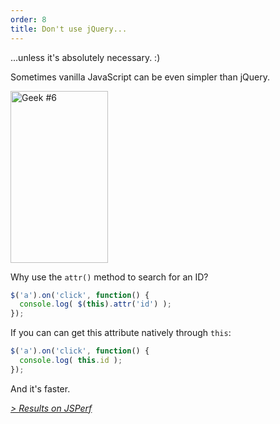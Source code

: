 ```yaml
---
order: 8
title: Don't use jQuery...
---
```


...unless it's absolutely necessary. :)

Sometimes vanilla JavaScript can be even simpler than jQuery.

<div class="img-right">
  <img id="geek-6" class="icos-geek" src="http://browserdiet.com/img/6.png" alt="Geek #6" width="156" height="275" />
</div>

Why use the `attr()` method to search for an ID?

```js
$('a').on('click', function() {
  console.log( $(this).attr('id') );
});
```

If you can can get this attribute natively through `this`:

```js
$('a').on('click', function() {
  console.log( this.id );
});
```

And it's faster.

*[> Results on JSPerf](http://jsperf.com/browser-diet-this-attr-id-vs-this-id)*